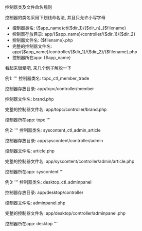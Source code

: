 控制器类及文件命名规则



控制器的类名采用下划线命名法, 并且只允许小写字母

- 控制器类名: {$app_name}_ctl_{$dir_1}/{$dir_n}_{$filename}
- 控制器存放目录: app/{$app_name}/controller/{$dir_1}/{$dir_2} 
- 控制器文件名: {$filename}.php
- 完整的控制器文件名: app/{$app_name}/controller/{$dir_1}/{$dir_2}/{$filename}.php
- 控制器所在app: {$app_name}

看起来很晕吧, 来几个例子解脱一下

例1:
'''
控制器类名: topc_ctl_member_trade

控制器存放目录: app/topc/controller/member

控制器文件名: brand.php

完整的控制器文件名: app/topc/controller/brand.php

控制器所在app: topc
'''

例2:
'''
控制器类名: syscontent_ctl_admin_article

控制器存放目录: app/syscontent/controller/admin

控制器文件名: article.php

完整的控制器文件名: app/syscontent/controller/admin/article.php

控制器所在app: syscontent
'''

例3:
'''
控制器类名: desktop_ctl_adminpanel

控制器存放目录: app/desktop/controller

控制器文件名: adminpanel.php

完整的控制器文件名: app/desktop/controller/adminpanel.php

控制器所在app: desktop
'''
